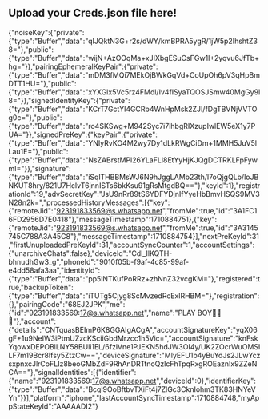 ## Upload your Creds.json file here!
{"noiseKey":{"private":{"type":"Buffer","data":"qIJQktN3G+r2s/dWY/kmBPRA5ygR/1jW5p2IhshtZ38="},"public":{"type":"Buffer","data":"wijN+AzOOqMa+xJIXbgESuCsFGw1I+2yqvu6JfTb+hg="}},"pairingEphemeralKeyPair":{"private":{"type":"Buffer","data":"mDM3fMQi7MEkOjBWkGqVd+CoUpOh6pV3qHpBmDTT1HU="},"public":{"type":"Buffer","data":"xYXGlx5Vc5rz4FMdl/Iv4fISyaTQOSJSmw40MgGy9l8="}},"signedIdentityKey":{"private":{"type":"Buffer","data":"KCrT7GctYl4GCRb4WnHpMsk2ZJI/fDgTBVNjVVTOg0c="},"public":{"type":"Buffer","data":"ro4SKSwg+M942Syc7i7lhbgRIXzupIwlEW5eX1y7PUA="}},"signedPreKey":{"keyPair":{"private":{"type":"Buffer","data":"YNIyRvKO4M2wy7Dy1dLkRWgCiDm+1MMH5JuV5lLau1E="},"public":{"type":"Buffer","data":"NsZABrstMPl26YLaFLl8EtYyHjKJQgDCTRKLFpFywmI="}},"signature":{"type":"Buffer","data":"iSqlTHBBMsWJ6N9hJggLAMb23th/l7oQjgQLb/loJBNKUT8hry/821U7HclvT6jnnISTs6bkKsu91gRsMtgdBQ=="},"keyId":1},"registrationId":19,"advSecretKey":"JsU9nRr89tS6YDFYDjnIfYyeHbBmvHSQS9MV3N28n2k=","processedHistoryMessages":[{"key":{"remoteJid":"923191833569@s.whatsapp.net","fromMe":true,"id":"3A1FC16FD2956D7E0418"},"messageTimestamp":1710884751},{"key":{"remoteJid":"923191833569@s.whatsapp.net","fromMe":true,"id":"3A3145745C788A3A45C8"},"messageTimestamp":1710884754}],"nextPreKeyId":31,"firstUnuploadedPreKeyId":31,"accountSyncCounter":1,"accountSettings":{"unarchiveChats":false},"deviceId":"Cdl_IlKQTH-bhnudhGw3_g","phoneId":"9010f05b-f9af-4c85-99af-e4dd58afa3aa","identityId":{"type":"Buffer","data":"pp5lNTKufPoRRz+zhNnZ32vcgKM="},"registered":true,"backupToken":{"type":"Buffer","data":"iTUTg5Cjyg8ScMvzedRcExlRHBM="},"registration":{},"pairingCode":"68EJ2JPK","me":{"id":"923191833569:17@s.whatsapp.net","name":"PLAY BOY🥵👅💦"},"account":{"details":"CNTquasBEImP6K8GGAIgACgA","accountSignatureKey":"yqX06gF+1u9NeIW3iPtmUZzcKSciiGbdMrzcc1h5Vic=","accountSignature":"knFskYqowxDEPOBlLNY58BUli1EL/6fzlVne1PJEKN5hdJW3OI4y/UK2ZOcrWuOMSILF7m19Bcr8Ifsy5ZtzCw==","deviceSignature":"MlyEFU1b4yBuYdJs2JLwYczsxpnxcJlrCoFLIz8beoGMbZdF9RhAnDRTtnoQzlcFhTpqRxgROEaznIx9ZZeNCA=="},"signalIdentities":[{"identifier":{"name":"923191833569:17@s.whatsapp.net","deviceId":0},"identifierKey":{"type":"Buffer","data":"Bcql9OoBftbvTXiFt4j7ZlGc3CknIohm3TK83HNYeVYn"}}],"platform":"iphone","lastAccountSyncTimestamp":1710884748,"myAppStateKeyId":"AAAAADI2"}
